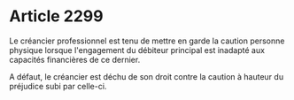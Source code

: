 # Article 2299

Le créancier professionnel est tenu de mettre en garde la caution personne physique lorsque l'engagement du débiteur principal est inadapté aux capacités financières de ce dernier.

A défaut, le créancier est déchu de son droit contre la caution à hauteur du préjudice subi par celle-ci.
